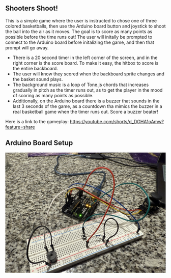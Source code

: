 ## Shooters Shoot!

This is a simple game where the user is instructed to chose one of three colored basketballs, then use the Arduino board button and joystick to shoot the ball into the air as it moves. The goal is to score as many points as possible before the time runs out! The user will initally be prompted to connect to the Arduino board before initalizing the game, and then that prompt will go away.

- There is a 20 second timer in the left corner of the screen, and in the right corner is the score board. To make it easy, the hitbox to score is the entire backboard.
- The user will know they scored when the backboard sprite changes and the basket sound plays.
- The background music is a loop of Tone.js chords that increases gradually in pitch as the timer runs out, as to get the player in the mood of scoring as many points as possible.
- Additionally, on the Arduino board there is a buzzer that sounds in the last 3 seconds of the game, as a countdown tha mimics the buzzer in a real basketball game when the timer runs out. Score a buzzer beater!  

Here is a link to the gameplay: https://youtube.com/shorts/d_DGHA1oAmw?feature=share 

 ## Arduino Board Setup
 ![Arduino Board Setup](Setup.JPG)
